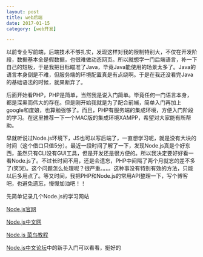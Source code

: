 ```yaml
---
layout: post
title: web后端
date: 2017-01-15
category: [web开发]

---
```


以前专业写前端，后端技术不够扎实，发现这样对我的限制特别大，不仅在开发阶段，数据基本全是假数据，也很难做动态网页。所以就想学一门后端语言，补一下自己的短板，于是我把目标瞄准了Java，毕竟Java能使用的场景太多了。Java的语言本身倒是不难，但服务端的环境配置真是有点绕啊。于是在我还没看完Java的基础语法的时候，就果断弃了。

后面开始看PHP，PHP是简单，当然我是说入门简单。毕竟任何一门语言本身，都是深奥而伟大的存在。但是刚开始我就是为了配合前端，简单入门再加上google和度娘，也算勉强够了。而且，PHP有服务端的集成环境，方便入门阶段的学习。在这里推荐一下一个MAC版的集成环境XAMPP，希望对大家能有所帮助。

早就听说过Node.js环境下，JS也可以写后端了，一直想学习呢，就是没有大块的时间（这个借口只值5分）。最近一段时间了解了一下，发现Node.js真是个好东西，虽然只有CLI没有GUI工具，但是开发还是很方便的。所以我决定要好好看一看Node.js了。不过长时间不用，还是会遗忘，PHP中间隔了两个月就忘的差不多了(笑哭)。这个问题怎么处理呢？很严重。。。。这种事没有特别有效的方法，只能以后多用点了。等又时间，我把PHP和Node.js的常用API整理一下，写个博客吧，也避免遗忘，慢慢加油吧！！

先简单记录几个Node.js的学习网站

[Node.js官网](https://nodejs.org)

[Node.js中文网](http://nodejs.cn)

[Node.js 菜鸟教程](http://www.runoob.com/nodejs/nodejs-tutorial.html)

[Node.js中文论坛](https://cnodejs.org)中的新手入门可以看看，挺好的







